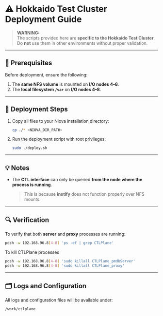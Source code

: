 # ⚠️ Hokkaido Test Cluster Deployment Guide

> **WARNING:**  
> The scripts provided here are **specific to the Hokkaido Test Cluster**.  
> Do **not** use them in other environments without proper validation.

---

## 🧩 Prerequisites

Before deployment, ensure the following:

1. The **same NFS volume** is mounted on **I/O nodes 4–8**.  
2. The **local filesystem `/var`** on **I/O nodes 4–8**.

---

## 🚀 Deployment Steps

1. Copy all files to your Niova installation directory:
   ```bash
   cp ./* <NIOVA_DIR_PATH>
   ```

2. Run the deployment script with root privileges:
   ```bash
   sudo ./deploy.sh
   ```

---

## 💡 Notes

- The **CTL interface** can only be queried **from the node where the process is running**.  
  > This is because **inotify** does not function properly over NFS mounts.

---

## 🔍 Verification

To verify that both **server** and **proxy** processes are running:

```bash
pdsh -w 192.168.96.8[4-8] 'ps -ef | grep CTLPlane'
```

To kill CTLPlane processes

```bash
pdsh -w 192.168.96.8[4-8] 'sudo killall CTLPlane_pmdbServer'
pdsh -w 192.168.96.8[4-8] 'sudo killall CTLPlane_proxy'
```
---

## 🗂️ Logs and Configuration

All logs and configuration files will be available under:

```
/work/ctlplane
```

